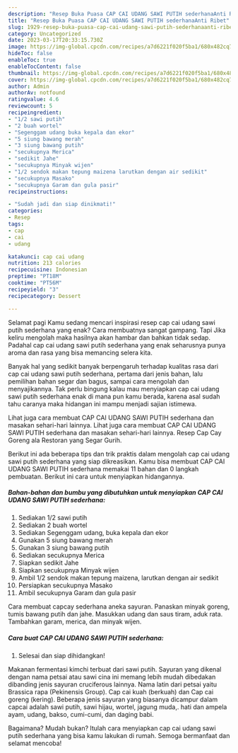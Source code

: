 ```yaml
---
description: "Resep Buka Puasa CAP CAI UDANG SAWI PUTIH sederhanaAnti Ribet"
title: "Resep Buka Puasa CAP CAI UDANG SAWI PUTIH sederhanaAnti Ribet"
slug: 1929-resep-buka-puasa-cap-cai-udang-sawi-putih-sederhanaanti-ribet
category: Uncategorized
date: 2023-03-17T20:33:15.730Z
image: https://img-global.cpcdn.com/recipes/a7d6221f020f5ba1/680x482cq70/cap-cai-udang-sawi-putih-sederhana-foto-resep-utama.jpg
hideToc: false
enableToc: true
enableTocContent: false
thumbnail: https://img-global.cpcdn.com/recipes/a7d6221f020f5ba1/680x482cq70/cap-cai-udang-sawi-putih-sederhana-foto-resep-utama.jpg
cover: https://img-global.cpcdn.com/recipes/a7d6221f020f5ba1/680x482cq70/cap-cai-udang-sawi-putih-sederhana-foto-resep-utama.jpg
author: Admin
authorAv: notfound
ratingvalue: 4.6
reviewcount: 5
recipeingredient:
- "1/2 sawi putih"
- "2 buah wortel"
- "Segenggam udang buka kepala dan ekor"
- "5 siung bawang merah"
- "3 siung bawang putih"
- "secukupnya Merica"
- "sedikit Jahe"
- "secukupnya Minyak wijen"
- "1/2 sendok makan tepung maizena larutkan dengan air sedikit"
- "secukupnya Masako"
- "secukupnya Garam dan gula pasir"
recipeinstructions:

- "Sudah jadi dan siap dinikmati!"
categories:
- Resep
tags:
- cap
- cai
- udang

katakunci: cap cai udang 
nutrition: 213 calories
recipecuisine: Indonesian
preptime: "PT18M"
cooktime: "PT56M"
recipeyield: "3"
recipecategory: Dessert

---
```



Selamat pagi Kamu sedang mencari inspirasi resep cap cai udang sawi putih sederhana yang enak? Cara membuatnya sangat gampang. Tapi Jika keliru mengolah maka hasilnya akan hambar dan bahkan tidak sedap. Padahal cap cai udang sawi putih sederhana yang enak seharusnya punya aroma dan rasa yang bisa memancing selera kita.


Banyak hal yang sedikit banyak berpengaruh terhadap kualitas rasa dari cap cai udang sawi putih sederhana, pertama dari jenis bahan, lalu pemilihan bahan segar dan bagus, sampai cara mengolah dan menyajikannya. Tak perlu bingung kalau mau menyiapkan cap cai udang sawi putih sederhana enak di mana pun kamu berada, karena asal sudah tahu caranya maka hidangan ini mampu menjadi sajian istimewa.

Lihat juga cara membuat CAP CAI UDANG SAWI PUTIH sederhana dan masakan sehari-hari lainnya. Lihat juga cara membuat CAP CAI UDANG SAWI PUTIH sederhana dan masakan sehari-hari lainnya. Resep Cap Cay Goreng ala Restoran yang Segar Gurih.


Berikut ini ada beberapa tips dan trik praktis dalam mengolah cap cai udang sawi putih sederhana yang siap dikreasikan. Kamu bisa membuat CAP CAI UDANG SAWI PUTIH sederhana memakai 11 bahan dan 0 langkah pembuatan. Berikut ini cara untuk menyiapkan hidangannya.

<!--inarticleads1-->

##### Bahan-bahan dan bumbu yang dibutuhkan untuk menyiapkan CAP CAI UDANG SAWI PUTIH sederhana:

1. Sediakan 1/2 sawi putih
1. Sediakan 2 buah wortel
1. Sediakan Segenggam udang, buka kepala dan ekor
1. Gunakan 5 siung bawang merah
1. Gunakan 3 siung bawang putih
1. Sediakan secukupnya Merica
1. Siapkan sedikit Jahe
1. Siapkan secukupnya Minyak wijen
1. Ambil 1/2 sendok makan tepung maizena, larutkan dengan air sedikit
1. Persiapkan secukupnya Masako
1. Ambil secukupnya Garam dan gula pasir


Cara membuat capcay sederhana aneka sayuran. Panaskan minyak goreng, tumis bawang putih dan jahe. Masukkan udang dan saus tiram, aduk rata. Tambahkan garam, merica, dan minyak wijen. 

<!--inarticleads2-->

##### Cara buat CAP CAI UDANG SAWI PUTIH sederhana:


1. Selesai dan siap dihidangkan!

Makanan fermentasi kimchi terbuat dari sawi putih. Sayuran yang dikenal dengan nama petsai atau sawi cina ini memang lebih mudah dibedakan dibanding jenis sayuran cruciferous lainnya. Nama latin dari petsai yaitu Brassica rapa (Pekinensis Group). Cap cai kuah (berkuah) dan Cap cai goreng (kering). Beberapa jenis sayuran yang biasanya dicampur dalam capcai adalah sawi putih, sawi hijau, wortel, jagung muda,. hati dan ampela ayam, udang, bakso, cumi-cumi, dan daging babi. 

Bagaimana? Mudah bukan? Itulah cara menyiapkan cap cai udang sawi putih sederhana yang bisa kamu lakukan di rumah. Semoga bermanfaat dan selamat mencoba!
